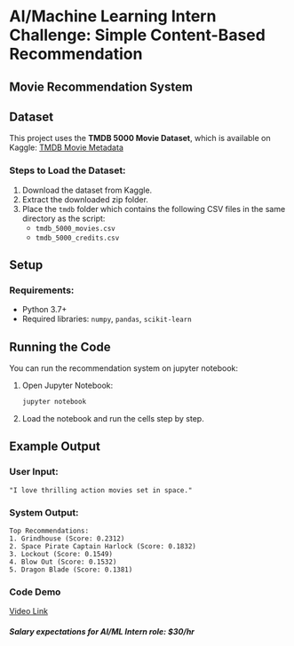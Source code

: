 # AI/Machine Learning Intern Challenge: Simple Content-Based Recommendation

## Movie Recommendation System

## Dataset

This project uses the **TMDB 5000 Movie Dataset**, which is available on Kaggle: [TMDB Movie Metadata](https://www.kaggle.com/datasets/tmdb/tmdb-movie-metadata)

### Steps to Load the Dataset:

1. Download the dataset from Kaggle.
2. Extract the downloaded zip folder.
3. Place the `tmdb` folder which contains the following CSV files in the same directory as the script:
   - `tmdb_5000_movies.csv`
   - `tmdb_5000_credits.csv`

## Setup

### Requirements:

- Python 3.7+
- Required libraries: `numpy`, `pandas`, `scikit-learn`

## Running the Code

You can run the recommendation system on jupyter notebook:

1. Open Jupyter Notebook:

   ```bash
   jupyter notebook
   ```

2. Load the notebook and run the cells step by step.

## Example Output

### User Input:

```plaintext
"I love thrilling action movies set in space."
```

### System Output:

```plaintext
Top Recommendations:
1. Grindhouse (Score: 0.2312)
2. Space Pirate Captain Harlock (Score: 0.1832)
3. Lockout (Score: 0.1549)
4. Blow Out (Score: 0.1532)
5. Dragon Blade (Score: 0.1381)
```

### Code Demo
[Video Link](https://drive.google.com/file/d/176SN8bvup2buz8fszoS1d8aLqajs47pP/view?usp=sharing)

##### Salary expectations for AI/ML Intern role: $30/hr

